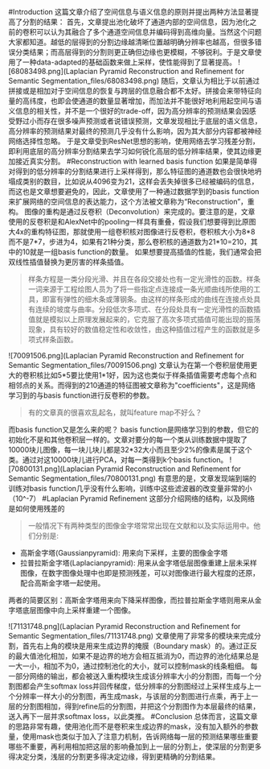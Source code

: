 #Introduction
这篇文章介绍了空间信息与语义信息的原则并提出两种方法显著提高了分割的结果：
首先，文章提出池化破坏了通道内部的空间信息，因为池化之前的卷积可以认为其融合了多个通道空间信息并编码得到高维向量。当然这个问题大家都知道。越低的层得到的分割边缘越清晰位置越明确分辨率也越高，但很多错误分类结果；而高层得到的分割则更正确但边缘也更模糊，不够锐利。于是文章使用了一种data-adapted的基础函数来做上采样，使性能得到了显著提高。
![68083498.png](Laplacian Pyramid Reconstruction and Refinement for Semantic Segmentation_files/68083498.png)
随后，文章认为相比于以前通过拼接或是相加对于空间信息的恢复与跨层的信息融合都不太好。拼接会来带特征向量的高纬度，也即会使通道的数量显著增加，而加法并不能很好地利用起空间与语义信息的相关性，并不是一个很好的trade-off，因为高分辨率的预测结果会因感受野过小而存在很多噪声预测或者说错误预测，文章发现相比于底层的语义信息，高分辨率的预测结果对最终的预测几乎没有什么影响，因为其大部分内容都被神经网络选择性忽略。
于是文章受到ResNet思想的影响，使用网络去学习残差分割，即利用底层的高分辨率分割结果去学习如何锐化高层的低分辨率结果，使其边缘更加接近真实分割。
#Reconstruction with learned basis function
如果是简单得对得到的低分辨率的分割结果进行上采样得到，那么特征图的通道数也会很快地坍塌成类别的数目，比如说从4096变为21，这样会丢失掉很多已经被编码的信息，而这也是文章想要避免的，因此，文章使用了一种通过数据学到的basis function来扩展网络的空间信息的表达能力，这个方法被文章称为“Reconstruction”，重构。
图像的重构是通过反卷积（Deconvolution）来完成的。要注意的是，文章使用的反卷积是和AlexNet中的pooling一样具有重叠，假设我们想要得到比原图大4x的重构特征图，那就使用一组卷积核对图像进行反卷积，卷积核大小为8\*8而不是7\*7，步进为4，如果有21种分类，那么卷积核的通道数为21\*10=210，其中的10就是一组basis function的数量。
如果想要提高插值的性能，我们通常会把双线性插值替换为更厉害的样条插值。
>样条方程是一类分段光滑、并且在各段交接处也有一定光滑性的函数。样条一词来源于工程绘图人员为了将一些指定点连接成一条光顺曲线所使用的工具，即富有弹性的细木条或薄钢条。由这样的样条形成的曲线在连接点处具有连续的坡度与曲率。分段低次多项式、在分段处具有一定光滑性的函数插值就是模拟以上原理发展起来的，它克服了高次多项式插值可能出现的振荡现象，具有较好的数值稳定性和收敛性，由这种插值过程产生的函数就是多项式样条函数。

![70091506.png](Laplacian Pyramid Reconstruction and Refinement for Semantic Segmentation_files/70091506.png)
文章认为在第一个卷积层使用更大的卷积核比如5\*5要比使用1\*1好，因为这也类似于样条插值需要考虑每个点和相邻点的关系。而得到的210通道的特征图被文章称为"coefficients"，这是网络学习到的与basis function进行反卷积的参数。
>有的文章真的很喜欢乱起名，就叫feature map不好么？

而basis function又是怎么来的呢？
basis function是网络学习到的参数，但它的初始化不是和其他卷积层一样的。文章对要分的每一个类从训练数据中提取了10000块儿图像，每一块儿块儿都是32\*32大小而且至少2%的像素是属于这个类。通过对这10000块儿进行PCA，对每一类得到k个basis function。
![70800131.png](Laplacian Pyramid Reconstruction and Refinement for Semantic Segmentation_files/70800131.png)
有意思的是，文章发现端到端的训练对basis function几乎没有什么影响，训练中这些滤波器的改变量非常的小（10^-7）
#Laplacian Pyramid Refinement
这部分介绍网络的结构，以及网络是如何使用残差的
>一般情况下有两种类型的图像金字塔常常出现在文献和以及实际运用中。他们分别是:
* 高斯金字塔(Gaussianpyramid): 用来向下采样，主要的图像金字塔
* 拉普拉斯金字塔(Laplacianpyramid): 用来从金字塔低层图像重建上层未采样图像，在数字图像处理中也即是预测残差，可以对图像进行最大程度的还原，配合高斯金字塔一起使用。

两者的简要区别：高斯金字塔用来向下降采样图像，而拉普拉斯金字塔则用来从金字塔底层图像中向上采样重建一个图像。

![71131748.png](Laplacian Pyramid Reconstruction and Refinement for Semantic Segmentation_files/71131748.png)
文章使用了非常多的模块来完成分割，首先右上角的模块是用来生成边界的掩膜（Boundary mask）的。通过正反的最大值池化相加，如果不是边界的地方会相互抵消为0，而边界的池化结果总是一大一小，相加不为0，通过控制池化的大小，就可以控制mask的线条粗细。
每一部分网络的输出，都会被送入重构模块生成该分辨率大小的分割图，而每一个分割图都会产生softmax loss并回传梯度，低分辨率的分割图经过上采样生成与上一个分辨率一样大小的分割图，再生成mask，与该层的分割图进行点乘，再于上一层的分割图相加，得到refine后的分割图，并把这个分割图作为本层最终的结果，送入再下一层并求softmax loss，以此类推。
#Conclusion
总体而言，这篇文章的思路非常有趣，使用池化而不是卷积来生成边界的mask，没有加入额外的参数量，使用mask也类似于加入了注意力机制，告诉网络每一层的预测结果哪些重要哪些不重要，再利用相加把这层的影响叠加到上一层的分割上，使深层的分割更多得决定分类，浅层的分割更多得决定边缘，得到更精确的分割结果。
